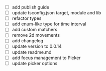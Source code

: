 - [ ] add publish guide
- [ ] update tsconfig.json target, module and lib
- [ ] refactor types
- [ ] add enum-like type for time interval
- [ ] add custom matchers
- [ ] remove 2d movements
- [ ] add changelog
- [ ] update version to 0.0.14
- [ ] update readme.md
- [ ] add focus management to Picker
- [ ] update picker options
